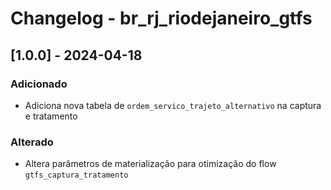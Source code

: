 # Changelog - br_rj_riodejaneiro_gtfs

## [1.0.0] - 2024-04-18

### Adicionado

- Adiciona nova tabela de `ordem_servico_trajeto_alternativo` na captura e tratamento

### Alterado

- Altera parâmetros de materialização para otimização do flow `gtfs_captura_tratamento`